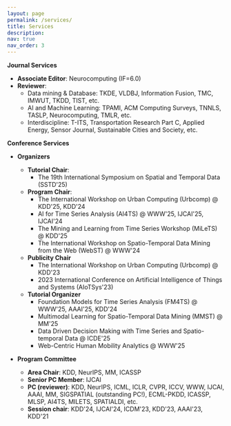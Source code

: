 ```yaml
---
layout: page
permalink: /services/
title: Services
description: 
nav: true
nav_order: 3
---
```



**Journal Services**
- **Associate Editor**: Neurocomputing (IF=6.0)
- **Reviewer**:
  - Data mining & Database: TKDE, VLDBJ, Information Fusion, TMC, IMWUT, TKDD, TIST, etc.
  - AI and Machine Learning: TPAMI, ACM Computing Surveys, TNNLS, TASLP, Neurocomputing, TMLR, etc.
  - Interdiscipline: T-ITS, Transportation Research Part C, Applied Energy, Sensor Journal, Sustainable Cities and Society, etc.


**Conference Services**
- **Organizers**
  - **Tutorial Chair**:
    - The 19th International Symposium on Spatial and Temporal Data (SSTD'25)
  <!-- - **Workshop Chair**:
    - The 30th Pacific-Asia Conference on Knowledge Discovery and Data Mining (PAKDD'26) -->
  - **Program Chair**:
    - The International Workshop on Urban Computing (Urbcomp) @ KDD'25, KDD'24 
    - AI for Time Series Analysis (AI4TS) @ WWW'25, IJCAI'25, IJCAI'24
    - The Mining and Learning from Time Series Workshop (MiLeTS) @ KDD'25
    - The International Workshop on Spatio-Temporal Data Mining from the Web (WebST) @ WWW'24
  - **Publicity Chair**
    - The International Workshop on Urban Computing (Urbcomp) @ KDD'23
    - 2023 International Conference on Artificial Intelligence of Things and Systems (AIoTSys'23)
  - **Tutorial Organizer**
    - Foundation Models for Time Series Analysis (FM4TS) @ WWW'25, AAAI'25, KDD'24
    - Multimodal Learning for Spatio-Temporal Data Mining (MMST) @ MM'25
    - Data Driven Decision Making with Time Series and Spatio-temporal Data @ ICDE'25
    - Web-Centric Human Mobility Analytics @ WWW'25


- **Program Committee**
  - **Area Chair**: KDD, NeurIPS, MM, ICASSP
  - **Senior PC Member**: IJCAI 
  - **PC (reviewer)**: KDD, NeurIPS, ICML, ICLR, CVPR, ICCV, WWW, IJCAI, AAAI, MM, SIGSPATIAL (outstanding PC!), ECML-PKDD, ICASSP, MLSP, AI4TS, MILETS, SPATIALDI, etc.
  - **Session chair**: KDD'24, IJCAI'24, ICDM'23, KDD'23, AAAI'23, KDD'21